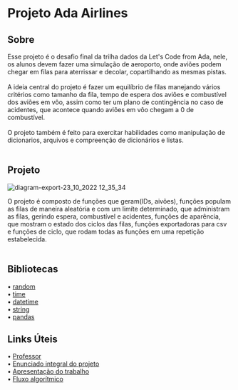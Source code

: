 <h1>Projeto Ada Airlines</h1>

<h2>Sobre</h2>

Esse projeto é o desafio final da trilha dados da Let's Code from Ada, nele, os alunos devem fazer uma simulação de aeroporto, onde aviões podem chegar em filas para aterrissar e decolar, copartilhando as mesmas pistas.<br><br>
A ideia central do projeto é fazer um equilíbrio de filas manejando vários critérios como tamanho da fila, tempo de espera dos aviões e combustível dos aviões em vôo, assim como ter um plano de contingência no caso de acidentes, que acontece quando aviões em vôo chegam a 0 de combustível.<br><br>
O projeto também é feito para exercitar habilidades como manipulação de dicionarios, arquivos e compreenção de dicionários e listas.<br><br>

<h2>Projeto</h2>

![diagram-export-23_10_2022 12_35_34](https://user-images.githubusercontent.com/103444456/198693364-40606049-d416-4686-9cd3-b2f88905b769.png)

O projeto é composto de funções que geram(IDs, aivões), funções populam as filas de maneira aleatória e com um limíte determinado, que administram as filas, gerindo espera, combustível e acidentes, funções de aparência, que mostram o estado dos ciclos das filas, funções exportadoras para csv e funções de ciclo, que rodam todas as funções em uma repetição estabelecida.<br><br>

<h2>Bibliotecas</h2>

• [random](https://docs.python.org/3/library/random.html)<br>
• [time](https://docs.python.org/3/library/time.html)<br>
• [datetime](https://docs.python.org/3/library/datetime.html)<br>
• [string](https://docs.python.org/pt-br/3/library/string.html)<br>
• [pandas](https://pandas.pydata.org/docs/)<br>

<h2>Links Úteis</h2>

• [Professor](https://franklin390.github.io/)<br>
• [Enunciado integral do projeto](https://drive.google.com/file/d/1T64GSa450_to8VUZMhkJGQvN73GN6tyF/view?usp=sharing)<br>
• [Apresentação do trabalho](https://drive.google.com/file/d/1T64GSa450_to8VUZMhkJGQvN73GN6tyF/view?usp=sharing)<br>
• [Fluxo algorítmico](https://drive.google.com/file/d/1bmdbq6XtHC5Sn2X9V6gmnv8ZTwwhUKyt/view?usp=sharing)<br>
